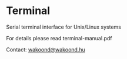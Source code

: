 Terminal
========

Serial terminal interface for Unix/Linux systems

For details please read terminal-manual.pdf

Contact: wakoond@wakoond.hu


